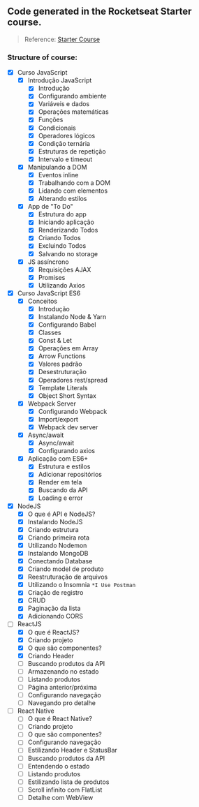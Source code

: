 ## Code generated in the Rocketseat Starter course.

> Reference: [Starter Course](https://skylab.rocketseat.com.br/journey/starter) 

### Structure of course:

- [x] Curso JavaScript
    - [x] Introdução JavaScript    
        - [x] Introdução
        - [x] Configurando ambiente
        - [x] Variáveis e dados
        - [x] Operações matemáticas
        - [x] Funções
        - [x] Condicionais
        - [x] Operadores lógicos
        - [x] Condição ternária
        - [x] Estruturas de repetição
        - [x] Intervalo e timeout
    - [x] Manipulando a DOM
        - [x] Eventos inline
        - [x] Trabalhando com a DOM
        - [x] Lidando com elementos
        - [x] Alterando estilos
    - [x] App de "To Do"
        - [x] Estrutura do app
        - [x] Iniciando aplicação
        - [x] Renderizando Todos
        - [x] Criando Todos
        - [x] Excluindo Todos
        - [x] Salvando no storage
    - [x] JS assíncrono
        - [x] Requisições AJAX
        - [x] Promises
        - [x] Utilizando Axios
- [x] Curso JavaScript ES6
    - [x] Conceitos
        - [x] Introdução
        - [x] Instalando Node & Yarn
        - [x] Configurando Babel
        - [x] Classes
        - [x] Const & Let
        - [x] Operações em Array
        - [x] Arrow Functions
        - [x] Valores padrão
        - [x] Desestruturação
        - [x] Operadores rest/spread
        - [x] Template Literals
        - [x] Object Short Syntax
    - [x] Webpack Server    
        - [x] Configurando Webpack
        - [x] Import/export
        - [x] Webpack dev server
    - [x] Async/await
        - [x] Async/await
        - [x] Configurando axios
    - [x] Aplicação com ES6+
        - [x] Estrutura e estilos
        - [x] Adicionar repositórios
        - [x] Render em tela
        - [x] Buscando da API
        - [x] Loading e error
- [x] NodeJS
    - [x] O que é API e NodeJS?
    - [x] Instalando NodeJS
    - [x] Criando estrutura
    - [x] Criando primeira rota
    - [x] Utilizando Nodemon
    - [x] Instalando MongoDB
    - [x] Conectando Database
    - [x] Criando model de produto
    - [x] Reestruturação de arquivos
    - [x] Utilizando o Insomnia `*I Use Postman`
    - [x] Criação de registro
    - [x] CRUD
    - [x] Paginação da lista
    - [x] Adicionando CORS
- [ ] ReactJS
    - [x] O que é ReactJS?
    - [x] Criando projeto
    - [x] O que são componentes?
    - [x] Criando Header
    - [ ] Buscando produtos da API
    - [ ] Armazenando no estado
    - [ ] Listando produtos
    - [ ] Página anterior/próxima
    - [ ] Configurando navegação
    - [ ] Navegando pro detalhe
- [ ] React Native
    - [ ] O que é React Native?
    - [ ] Criando projeto
    - [ ] O que são componentes?
    - [ ] Configurando navegação
    - [ ] Estilizando Header e StatusBar
    - [ ] Buscando produtos da API
    - [ ] Entendendo o estado
    - [ ] Listando produtos
    - [ ] Estilizando lista de produtos
    - [ ] Scroll infinito com FlatList
    - [ ] Detalhe com WebView